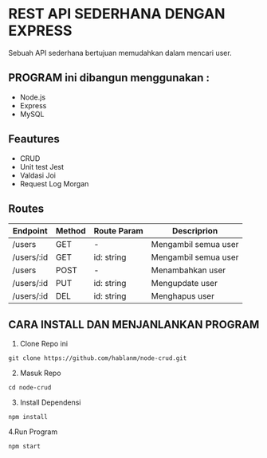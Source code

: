 # REST API SEDERHANA DENGAN EXPRESS
Sebuah API sederhana bertujuan memudahkan dalam mencari user. 
## PROGRAM ini dibangun menggunakan :
- Node.js
- Express
- MySQL

## Feautures
- CRUD
- Unit test Jest
- Valdasi Joi
- Request Log Morgan
  
## Routes
| Endpoint   | Method | Route Param | Descriprion          |
|------------|--------|-------------|----------------------|
| /users     | GET    | -           | Mengambil semua user | 
| /users/:id | GET    | id: string  | Mengambil semua user |
| /users     | POST   | -           | Menambahkan user     | 
| /users/:id | PUT    | id: string  | Mengupdate user      |
| /users/:id | DEL    | id: string  | Menghapus user       |

## CARA INSTALL DAN MENJANLANKAN PROGRAM
1. Clone Repo ini
```
git clone https://github.com/hablanm/node-crud.git
```
2. Masuk Repo
```
cd node-crud
```
3. Install Dependensi
```
npm install
```
4.Run Program
```
npm start

```
